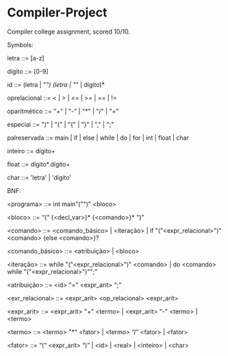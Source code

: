 # Compiler-Project

Compiler college assignment, scored 10/10.

Symbols:

letra ::= [a-z]

dígito ::= [0-9]

id ::= (letra | "_") (letra | "_" | dígito)*

oprelacional ::= <  |  >  |  <=  |  >=  |  ==  |  !=

oparitmético ::= "+"  |  "-"  |  "*"  |  "/"  |  "="

especial ::= ")"  |  "("  |  "{"  |  "}"  |  ","  |  ";"

palreservada ::= main  |  if  |  else  |  while  |  do  |  for  |  int  |  float  |  char

inteiro ::= dígito+

float ::= dígito*.dígito+

char ::= 'letra'  |  'dígito' 


BNF:

\<programa> ::= int main"("")" \<bloco>

\<bloco> ::= “{“ {\<decl_var>}* {\<comando>}* “}”

\<comando> ::= \<comando_básico> | \<iteração> | if "("\<expr_relacional>")" \<comando> {else \<comando>}?

\<comando_básico> ::= \<atribuição> | \<bloco>

\<iteração> ::= while "("\<expr_relacional>")" \<comando> | do \<comando> while "("\<expr_relacional>")"";"

\<atribuição> ::= \<id> "=" \<expr_arit> ";"

\<exr_relacional> ::= \<expr_arit> \<op_relacional> \<expr_arit>

\<expr_arit> ::= \<expr_arit> "+" \<termo>   | \<expr_arit> "-" \<termo> | \<termo>

\<termo> ::= \<termo> "*" \<fator> | \<termo> “/” \<fator> | \<fator>

\<fator> ::= “(“ \<expr_arit> “)” | \<id> | \<real> | \<inteiro> | \<char>
